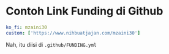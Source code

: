 # Contoh Link Funding di Github

```yaml
ko_fi: mzaini30
custom: ['https://www.nihbuatjajan.com/mzaini30']
```

Nah, itu diisi di `.github/FUNDING.yml`